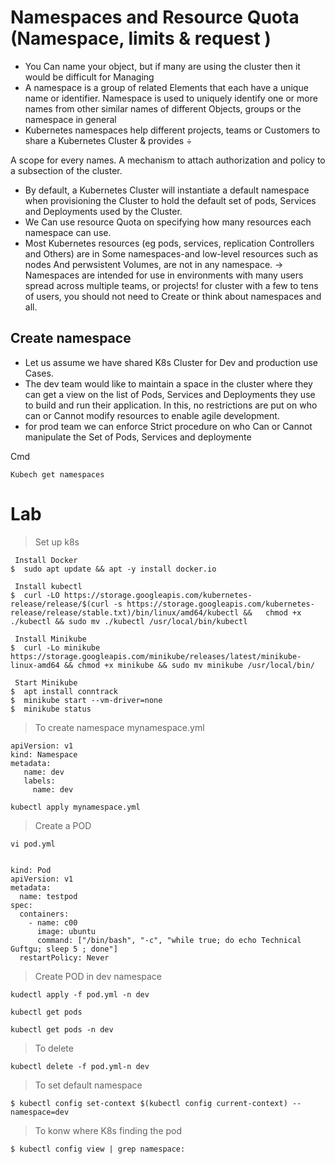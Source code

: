 # Namespaces and Resource Quota (Namespace, limits & request )

- You Can name your object, but if many are using the cluster then it would be difficult for Managing 
- A namespace is a group of related Elements that each have a unique name or identifier. Namespace is used to uniquely identify one or more names
  from other similar names of different Objects, groups or the namespace in general
-  Kubernetes namespaces help different projects, teams or Customers to share a Kubernetes Cluster & provides ÷

A scope for every names.
A mechanism to attach authorization and policy to a subsection of the cluster.


- By default, a Kubernetes Cluster will instantiate a default namespace when provisioning the Cluster to hold the default set of pods, 
  Services and Deployments used by the Cluster. 
- We Can use resource Quota on specifying how many resources each namespace can use.
- Most Kubernetes resources (eg pods, services, replication Controllers and Others) are in Some namespaces-and low-level resources
  such as nodes And perwsistent Volumes, are not in any namespace. 
→ Namespaces are intended for use in environments with many users spread across multiple teams, or projects! for cluster with a few to tens of users,
  you should not need to Create or think about namespaces and all.

## Create namespace
- Let us assume we have shared K8s Cluster for Dev and production use Cases. 
- The dev team would like to maintain a space in the cluster where they can get a view on the list of Pods, Services 
  and Deployments they use to build and run their application. In this, no restrictions are put on who can or Cannot modify resources to enable agile development. 
- for prod team we can enforce Strict procedure on who Can or Cannot manipulate the Set of Pods, Services and deploymente 

Cmd 
```
Kubech get namespaces
```


# Lab

> Set up k8s

```
 Install Docker
$  sudo apt update && apt -y install docker.io

 Install kubectl
$  curl -LO https://storage.googleapis.com/kubernetes-release/release/$(curl -s https://storage.googleapis.com/kubernetes-release/release/stable.txt)/bin/linux/amd64/kubectl &&   chmod +x ./kubectl && sudo mv ./kubectl /usr/local/bin/kubectl

 Install Minikube
$  curl -Lo minikube https://storage.googleapis.com/minikube/releases/latest/minikube-linux-amd64 && chmod +x minikube && sudo mv minikube /usr/local/bin/

 Start Minikube
$  apt install conntrack
$  minikube start --vm-driver=none
$  minikube status

```

>  To create namespace mynamespace.yml

```
apiVersion: v1
kind: Namespace
metadata:
   name: dev
   labels:
     name: dev
```

```
kubectl apply mynamespace.yml
```

> Create a POD

```
vi pod.yml


kind: Pod                              
apiVersion: v1                     
metadata:                           
  name: testpod                  
spec:                                    
  containers:                      
    - name: c00                     
      image: ubuntu              
      command: ["/bin/bash", "-c", "while true; do echo Technical Guftgu; sleep 5 ; done"]
  restartPolicy: Never       

```

> Create POD in dev namespace

```
kudectl apply -f pod.yml -n dev

kubectl get pods

kubectl get pods -n dev

```

> To delete

```
kubectl delete -f pod.yml-n dev
```

> To set default namespace

```
$ kubectl config set-context $(kubectl config current-context) --namespace=dev
```

> To konw where K8s finding the pod
```
$ kubectl config view | grep namespace:
```

